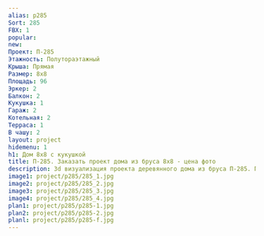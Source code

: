 ```yaml
---
alias: p285
Sort: 285
FBX: 1
popular: 
new: 
Проект: П-285
Этажность: Полутораэтажный
Крыша: Прямая
Размер: 8х8
Площадь: 96
Эркер: 2
Балкон: 2
Кукушка: 1
Гараж: 2
Котельная: 2
Терраса: 1
В чашу: 2
layout: project
hidemenu: 1
h1: Дом 8х8 с кукушкой
title: П-285. Заказать проект дома из бруса 8х8 - цена фото
description: 3d визуализация проекта деревянного дома из бруса П-285. Площадь 96 м2, размер 8х8. Вы можете внести любые изменения в проект.
image1: project/p285/285_1.jpg
image2: project/p285/285_2.jpg
image3: project/p285/285_3.jpg
image4: project/p285/285_4.jpg
plan1: project/p285/p285-1.jpg
plan2: project/p285/p285-2.jpg
planl: project/p285/p285-f.jpg
---
```

